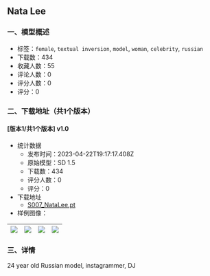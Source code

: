 ## Nata Lee
### 一、模型概述

- 标签：`female`, `textual inversion`, `model`, `woman`, `celebrity`, `russian`
- 下载数：434
- 收藏人数：55
- 评论人数：0
- 评分人数：0
- 评分：0

### 二、下载地址（共1个版本）

#### [版本1/共1个版本] v1.0

- 统计数据
  - 发布时间：2023-04-22T19:17:17.408Z
  - 原始模型：SD 1.5
  - 下载数：434
  - 评分人数：0
  - 评分：0
- 下载地址
  - [S007_NataLee.pt](https://civitai.com/api/download/models/52675)
- 样例图像：

| <img src="https://image.civitai.com/xG1nkqKTMzGDvpLrqFT7WA/a04a55cb-ff12-43ef-1eb0-776cd6aec500/width=450/567873.jpeg" /> | <img src="https://image.civitai.com/xG1nkqKTMzGDvpLrqFT7WA/ae9f4a7c-b4b2-43c6-db0a-2ad44dd62a00/width=450/567875.jpeg" /> | <img src="https://image.civitai.com/xG1nkqKTMzGDvpLrqFT7WA/674f27a1-ae9e-4e75-356e-31002c021700/width=450/567877.jpeg" /> | <img src="https://image.civitai.com/xG1nkqKTMzGDvpLrqFT7WA/c7b0ba97-c145-406e-cb86-3b9ec3b71200/width=450/567880.jpeg" /> |
| ---- | ---- | ---- | ---- |


### 三、详情
<p>24 year old Russian model, instagrammer, DJ</p>